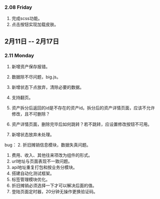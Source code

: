 ### 2.08 Friday
1. 完成scss功能。
2. 点击按钮实现加载皮肤。

## 2月11日 -- 2月17日

### 2.11 Monday
1. 新增资产保存报错。
2. 数据除不尽问题，big.js。
3. 新增状态下点放弃，清除必要的数据。
4. 支持翻页。

5. 资产拆分后返回的id是不存在的资产id。拆分后的资产详情页面，应该不允许修改，且不可删除？  
6. 资产详情页面，删除完毕后如何跳转？若不跳转，应设置修改按钮不可用。
7. 新增状态放弃未处理。

bug：
2. 折旧摊销信息模块，数据失真问题。

1. 费用、收入、其他往来项改为组件的形式。
3. url地址与页面表现不一致问题。
4. api地址重复打包和按业务分模块。
9. 搭建自动化测试框架。
9. 标签管理模块优化。
1. 折旧摊销必须选择一下才可以解决后面的值。
1. 登陆页面定时器，20分钟无操作更换验证码。

